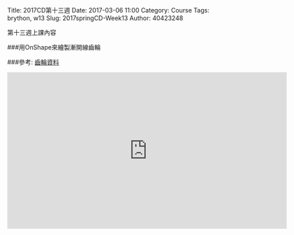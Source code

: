 Title: 2017CD第十三週
Date: 2017-03-06 11:00
Category: Course
Tags: brython, w13
Slug: 2017springCD-Week13
Author: 40423248


第十三週上課內容

###用OnShape來繪製漸開線齒輪

<!-- PELICAN_END_SUMMARY -->

###參考:
<a href="https://www.khkgears.co.jp/tw/gear_technology/pdf/gear_guide1.pdf">齒輪資料</a>

<iframe src="https://player.vimeo.com/video/221450668" width="640" height="359" frameborder="0" webkitallowfullscreen mozallowfullscreen allowfullscreen></iframe>